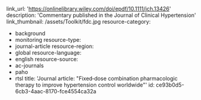link_url: 'https://onlinelibrary.wiley.com/doi/epdf/10.1111/jch.13426'
description: 'Commentary published in the Journal of Clinical Hypertension'
link_thumbnail: /assets/Toolkit/fdc.jpg
resource-category:
  - background
  - monitoring
resource-type:
  - journal-article
resource-region:
  - global
resource-language:
  - english
resource-source:
  - ac-journals
  - paho
  - rtsl
title: 'Journal article: "Fixed‐dose combination pharmacologic therapy to improve hypertension control worldwide"'
id: ce93b0d5-6cb3-4aac-8170-fce4554ca32a
